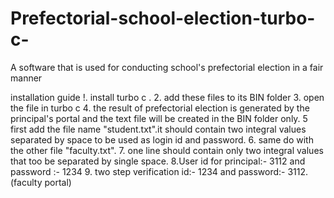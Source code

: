 # Prefectorial-school-election-turbo-c-
A software that is used for conducting school's prefectorial election in a fair manner 

installation guide
!. install turbo c .
2. add these files to its BIN folder
3. open the file in turbo c 
4. the result of prefectorial election is generated by the principal's portal and the text file will be created in the BIN folder only.
5 first add the file name "student.txt".it should contain two integral values separated by space to be used as login id and password.
6. same do with the other file "faculty.txt".
7. one line should contain only two integral values that too be separated by single space.
8.User id for principal:- 3112 and password :- 1234
9.  two step verification id:- 1234 and password:- 3112. (faculty portal)
